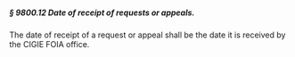 ##### § 9800.12 Date of receipt of requests or appeals. #####

The date of receipt of a request or appeal shall be the date it is received by the CIGIE FOIA office.
